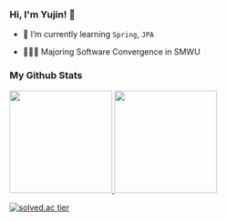 ### Hi, I'm Yujin! 👋

- 🌱 I’m currently learning `Spring`, `JPA`

- 👩🏻‍🎓 Majoring Software Convergence in SMWU

### My Github Stats

<a href="#">
  <img src="https://github-readme-stats.vercel.app/api?username=yujin113&theme=react&show_icons=true" height="180px">
</a>
<a href="#">
  <img src="https://github-readme-stats.vercel.app/api/top-langs/?username=yujin113&theme=react&layout=compact" height="180px">
</a>

[![solved.ac tier](http://mazassumnida.wtf/api/generate_badge?boj=claire11)](https://solved.ac/claire11)

